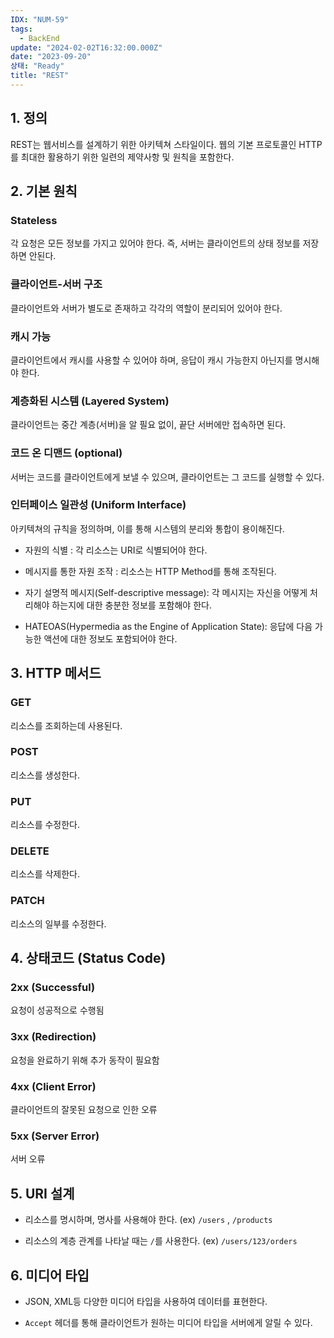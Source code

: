 ```yaml
---
IDX: "NUM-59"
tags:
  - BackEnd
update: "2024-02-02T16:32:00.000Z"
date: "2023-09-20"
상태: "Ready"
title: "REST"
---
```

## 1. 정의

REST는 웹서비스를 설계하기 위한 아키텍쳐 스타일이다. 웹의 기본 프로토콜인 HTTP를 최대한 활용하기 위한 일련의 제약사항 및 원칙을 포함한다.

## 2. 기본 원칙

### Stateless

각 요청은 모든 정보를 가지고 있어야 한다. 즉, 서버는 클라이언트의 상태 정보를 저장하면 안된다.

### 클라이언트-서버 구조

클라이언트와 서버가 별도로 존재하고 각각의 역할이 분리되어 있어야 한다.

### 캐시 가능

클라이언트에서 캐시를 사용할 수 있어야 하며, 응답이 캐시 가능한지 아닌지를 명시해야 한다.

### 계층화된 시스템 (Layered System)

클라이언트는 중간 계층(서버)을 알 필요 없이, 끝단 서버에만 접속하면 된다.

### 코드 온 디맨드 (optional)

서버는 코드를 클라이언트에게 보낼 수 있으며, 클라이언트는 그 코드를 실행할 수 있다.

### 인터페이스 일관성 (Uniform Interface)

아키텍쳐의 규칙을 정의하며, 이를 통해 시스템의 분리와 통합이 용이해진다.

- 자원의 식별 : 각 리소스는 URI로 식별되어야 한다.

- 메시지를 통한 자원 조작 : 리소스는 HTTP Method를 통해 조작된다.

- 자기 설명적 메시지(Self-descriptive message): 각 메시지는 자신을 어떻게 처리해야 하는지에 대한 충분한 정보를 포함해야 한다.

- HATEOAS(Hypermedia as the Engine of Application State): 응답에 다음 가능한 액션에 대한 정보도 포함되어야 한다.

## 3. HTTP 메서드

### GET

리소스를 조회하는데 사용된다.

### POST

리소스를 생성한다.

### PUT

리소스를 수정한다.

### DELETE

리소스를 삭제한다.

### PATCH

리소스의 일부를 수정한다.

## 4. 상태코드 (Status Code)

### 2xx (Successful)

요청이 성공적으로 수행됨

### 3xx (Redirection)

요청을 완료하기 위해 추가 동작이 필요함

### 4xx (Client Error)

클라이언트의 잘못된 요청으로 인한 오류

### 5xx (Server Error)

서버 오류

## 5. URI 설계

- 리소스를 명시하며, 명사를 사용해야 한다. (ex) `/users` , `/products`

- 리소스의 계층 관계를 나타날 때는 `/`를 사용한다. (ex) `/users/123/orders`

## 6. 미디어 타입

- JSON, XML등 다양한 미디어 타입을 사용하여 데이터를 표현한다.

- `Accept` 헤더를 통해 클라이언트가 원하는 미디어 타입을 서버에게 알릴 수 있다.



